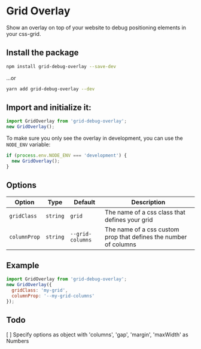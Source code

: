 # Grid Overlay

Show an overlay on top of your website to debug positioning elements in your css-grid.

## Install the package

```bash
npm install grid-debug-overlay --save-dev
```
…or
```bash
yarn add grid-debug-overlay --dev
```

## Import and initialize it:

```js
import GridOverlay from 'grid-debug-overlay';
new GridOverlay();
```

To make sure you only see the overlay in development, you can use the `NODE_ENV` variable:

```js
if (process.env.NODE_ENV === 'development') {
  new GridOverlay();
}
```

## Options
| Option | Type | Default | Description |
| --- | --- | --- | --- |
| `gridClass` | `string` | `grid` | The name of a css class that defines your grid |
| `columnProp` | `string` | `--grid-columns` | The name of a css custom prop that defines the number of columns |

## Example

```js
import GridOverlay from 'grid-debug-overlay';
new GridOverlay({
  gridClass: 'my-grid',
  columnProp: '--my-grid-columns'
});
```

## Todo
[ ] Specify options as object with 'columns', 'gap', 'margin', 'maxWidth' as Numbers